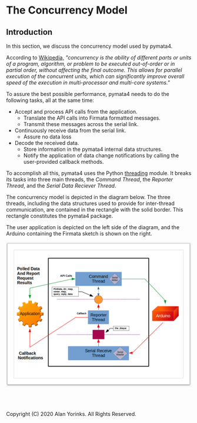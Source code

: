 # The Concurrency Model

## Introduction
In this section, we discuss the concurrency model used by pymata4.

According to [Wikipedia,](https://en.wikipedia.org/wiki/Concurrency_(computer_science)) 
*"concurrency is the ability of different parts or units of a program, algorithm, or 
problem to be executed out-of-order or in partial order, without affecting the final outcome. 
This allows for parallel execution of the concurrent units, which can significantly 
improve overall speed of the execution in multi-processor and multi-core systems."*

To assure the best possible performance, pymata4 needs to do the following tasks, all at the same time:

* Accept and process API calls from the application.
    * Translate the API calls into Firmata formatted messages.
    * Transmit these messages across the serial link.
* Continuously receive data from the serial link.
    * Assure no data loss
* Decode the received data.
    * Store information in the pymata4 internal data structures.
    * Notify the application of data change notifications by calling the user-provided callback methods.

To accomplish all this, pymata4 uses the Python [threading](https://docs.python.org/3.8/library/threading.html) 
module. It breaks its tasks into three
main threads, the *Command Thread*, the *Reporter Thread*, and the *Serial Data Reciever Thread*. 

The concurrency model is depicted in the diagram below. The three threads, including the data structures used to 
provide for inter-thread communication, are contained in the rectangle with the solid border.
This rectangle constitutes the pymata4 package.

The user application is depicted on the left side of the diagram, and the Arduino containing the
Firmata sketch is shown on the right.

![](./images/threading.png)



<br>
<br>

Copyright (C) 2020 Alan Yorinks. All Rights Reserved.
